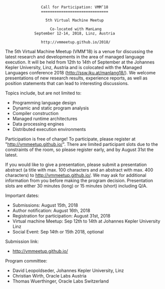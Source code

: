                    Call for Participation: VMM’18
                    ==============================

                      5th Virtual Machine Meetup

                        Co-located with ManLang
                 September 12-14, 2018, Linz, Austria
                   
                    http://vmmeetup.github.io/2018/


The 5th Virtual Machine Meetup (VMM'18) is a venue for discussing the latest
research and developments in the area of managed language execution. It will be
held from 12th to 14th of September at the Johannes Kepler University, Linz,
Austria and is colocated with the Managed Languages conference
2018 (http://ssw.jku.at/manlang18/). We welcome presentations of new
research results, experience reports, as well as position statements that can
lead to interesting discussions.


Topics include, but are not limited to:

 - Programming language design
 - Dynamic and static program analysis
 - Compiler construction
 - Managed runtime architectures
 - Data processing engines
 - Distributed execution environments

Participation is free of charge! To participate, please register at
"http://vmmeetup.github.io/". There are limited participant slots due to the
constraints of the room, so please register early, and by August 31st the latest.

If you would like to give a presentation, please submit a presentation abstract 
(a title with max. 100 characters and an abstract with max. 400 characters) to
http://vmmeetup.github.io/.
We may ask for additional information from you before making the program decision.
Presentation slots are either 30 minutes (long) or 15 minutes (short)
including Q/A.


Important dates:

 - Submissions: August 15th, 2018
 - Author notification: August 16th, 2018
 - Registration for participation: August 31st, 2018
 - Virtual machine Meetup: Sep 12th to 14th at Johannes Kepler University Linz
 - Social Event: Sep 14th or 15th 2018, optional

Submission link:

 - http://vmmeetup.github.io/

Program committee:

 - David Leopoldseder, Johannes Kepler University, Linz
 - Christian Wirth, Oracle Labs Austria
 - Thomas Wuerthinger, Oracle Labs Switzerland
